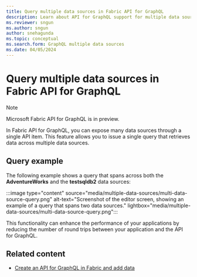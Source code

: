 ```yaml
---
title: Query multiple data sources in Fabric API for GraphQL
description: Learn about API for GraphQL support for multiple data sources, and see an example of a query that spans two sources.
ms.reviewer: sngun
ms.author: sngun
author: snehagunda
ms.topic: conceptual
ms.search.form: GraphQL multiple data sources
ms.date: 04/05/2024
---
```


# Query multiple data sources in Fabric API for GraphQL

> [!NOTE]
> Microsoft Fabric API for GraphQL is in preview.

In Fabric API for GraphQL, you can expose many data sources through a single API item. This feature allows you to issue a single query that retrieves data across multiple data sources.

## Query example

The following example shows a query that spans across both the **AdventureWorks** and the **testsqldb2** data sources:

:::image type="content" source="media/multiple-data-sources/multi-data-source-query.png" alt-text="Screenshot of the editor screen, showing an example of a query that spans two data sources." lightbox="media/multiple-data-sources/multi-data-source-query.png":::

This functionality can enhance the performance of your applications by reducing the number of round trips between your application and the API for GraphQL.

## Related content

- [Create an API for GraphQL in Fabric and add data](get-started-api-graphql.md)
